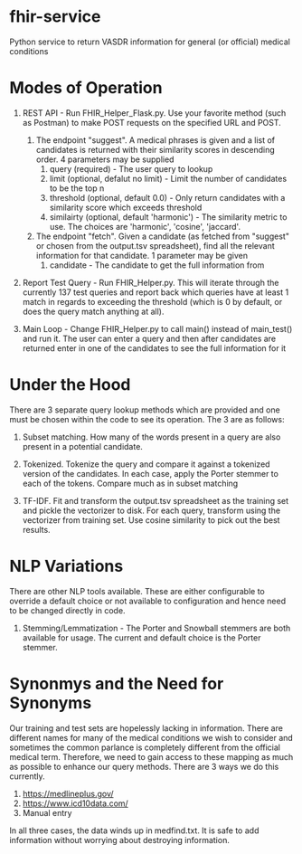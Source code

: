 # fhir-service
Python service to return VASDR information for general (or official) medical conditions

# Modes of Operation
1. REST API - Run FHIR_Helper_Flask.py.  Use your favorite method (such as Postman) to make POST requests on the specified URL and POST.
    1. The endpoint "suggest".  A medical phrases is given and a list of candidates is returned with their similarity scores in descending order.  4 parameters may be supplied
        1. query (required) - The user query to lookup
        2. limit (optional, defalut no limit) - Limit the number of candidates to be the top n
        3. threshold (optional, default 0.0) - Only return candidates with a similarity score which exceeds threshold
        4. similairty (optional, default 'harmonic') - The similarity metric to use.  The choices are 'harmonic', 'cosine', 'jaccard'.
    2. The endpoint "fetch".  Given a candidate (as fetched from "suggest" or chosen from the output.tsv spreadsheet), find all the relevant information for that candidate.  1 parameter may be given
        1. candidate - The candidate to get the full information from
		
2. Report Test Query - Run FHIR_Helper.py.  This will iterate through the currently 137 test queries and report back which queries have at least 1 match in regards to exceeding the threshold (which is 0 by default, or does the query match anything at all).

3. Main Loop - Change FHIR_Helper.py to call main() instead of main_test() and run it.  The user can enter a query and then after candidates are returned enter in one of the candidates to see the full information for it

# Under the Hood
There are 3 separate query lookup methods which are provided and one must be chosen within the code to see its operation.  The 3 are as follows:

1. Subset matching.  How many of the words present in a query are also present in a potential candidate.

2. Tokenized.  Tokenize the query and compare it against a tokenized version of the candidates.  In each case, apply the Porter stemmer to each of the tokens.  Compare much as in subset matching

3. TF-IDF.  Fit and transform the output.tsv spreadsheet as the training set and pickle the vectorizer to disk.  For each query, transform using the vectorizer from training set.  Use cosine similarity to pick out the best results.

# NLP Variations
There are other NLP tools available.  These are either configurable to override a default choice or not available to configuration and hence need to be changed directly in code.

1. Stemming/Lemmatization - The Porter and Snowball stemmers are both available for usage.  The current and default choice is the Porter stemmer.

# Synonmys and the Need for Synonyms
Our training and test sets are hopelessly lacking in information.  There are different names for many of the medical conditions we wish to consider and sometimes the common parlance is completely different from the official medical term.  Therefore, we need to gain access to these mapping as much as possible to enhance our query methods.  There are 3 ways we do this currently.

1. https://medlineplus.gov/
2. https://www.icd10data.com/
3. Manual entry

In all three cases, the data winds up in medfind.txt.  It is safe to add information without worrying about destroying information.
